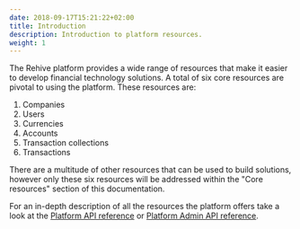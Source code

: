 ```yaml
---
date: 2018-09-17T15:21:22+02:00
title: Introduction
description: Introduction to platform resources.
weight: 1
---
```


The Rehive platform provides a wide range of resources that make it easier to develop financial technology solutions. A total of six core resources are pivotal to using the platform. These resources are:

1. Companies
2. Users
3. Currencies
4. Accounts
5. Transaction collections
6. Transactions

There are a multitude of other resources that can be used to build solutions, however only these six resources will be  addressed within the "Core resources" section of this documentation.

<aside class="notice">
	For an in-depth description of all the resources the platform offers take a look at the <a href="https://rehive-platform.redoc.ly" target="_blank">Platform API reference</a> or <a href="https://rehive-platform-admin.redoc.ly" target="_blank">Platform Admin API reference</a>.
</aside>
